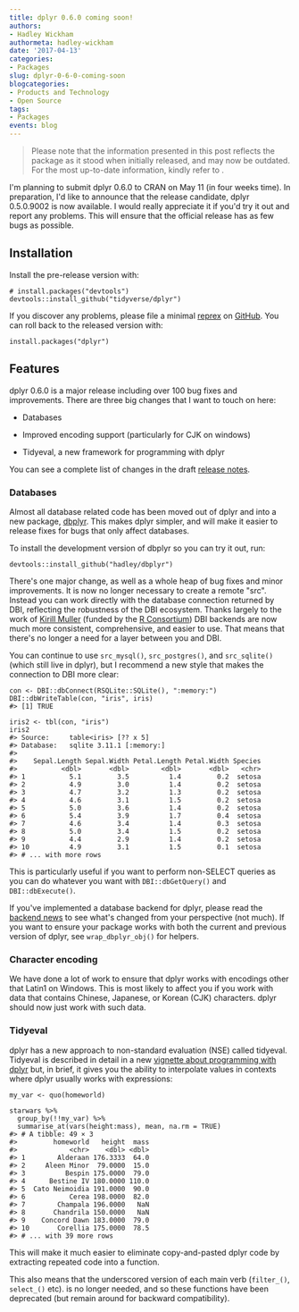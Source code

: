 ```yaml
---
title: dplyr 0.6.0 coming soon!
authors: 
- Hadley Wickham
authormeta: hadley-wickham
date: '2017-04-13'
categories:
- Packages
slug: dplyr-0-6-0-coming-soon
blogcategories:
- Products and Technology
- Open Source
tags:
- Packages
events: blog
---
```


<blockquote>
<p class="body-md-regular body-sm-regular">
Please note that the information presented in this post reflects the package as it stood when initially released, and may now be outdated. For the most up-to-date information, kindly refer to <https://dplyr.tidyverse.org/>.
</p>
</blockquote>

I'm planning to submit dplyr 0.6.0 to CRAN on May 11 (in four weeks time). In preparation, I'd like to announce that the release candidate, dplyr 0.5.0.9002 is now available. I would really appreciate it if you'd try it out and report any problems. This will ensure that the official release has as few bugs as possible.

## Installation

Install the pre-release version with:

```{{r}}
# install.packages("devtools")
devtools::install_github("tidyverse/dplyr")
```

If you discover any problems, please file a minimal [reprex](http://github.com/jennybc/reprex#readme) on [GitHub](https://github.com/tidyverse/dplyr/issues). You can roll back to the released version with:

```{{r}}
install.packages("dplyr")
```

## Features

dplyr 0.6.0 is a major release including over 100 bug fixes and improvements. There are three big changes that I want to touch on here:

  * Databases

  * Improved encoding support (particularly for CJK on windows)

  * Tidyeval, a new framework for programming with dplyr

You can see a complete list of changes in the draft [release notes](https://github.com/tidyverse/dplyr/releases/tag/v0.6.0-rc).

### Databases

Almost all database related code has been moved out of dplyr and into a new package, [dbplyr](http://github.com/hadley/dbplyr/). This makes dplyr simpler, and will make it easier to release fixes for bugs that only affect databases.

To install the development version of dbplyr so you can try it out, run:

```{{r}}
devtools::install_github("hadley/dbplyr")
```

There's one major change, as well as a whole heap of bug fixes and minor improvements. It is now no longer necessary to create a remote "src". Instead you can work directly with the database connection returned by DBI, reflecting the robustness of the DBI ecosystem. Thanks largely to the work of [Kirill Muller](https://github.com/krlmlr) (funded by the [R Consortium](https://www.r-consortium.org)) DBI backends are now much more consistent, comprehensive, and easier to use. That means that there's no longer a need for a layer between you and DBI.

You can continue to use `src_mysql()`, `src_postgres()`, and `src_sqlite()` (which still live in dplyr), but I recommend a new style that makes the connection to DBI more clear:

```{{r}}
con <- DBI::dbConnect(RSQLite::SQLite(), ":memory:")
DBI::dbWriteTable(con, "iris", iris)
#> [1] TRUE

iris2 <- tbl(con, "iris")
iris2
#> Source:     table<iris> [?? x 5]
#> Database:   sqlite 3.11.1 [:memory:]
#>
#>    Sepal.Length Sepal.Width Petal.Length Petal.Width Species
#>           <dbl>       <dbl>        <dbl>       <dbl>   <chr>
#> 1           5.1         3.5          1.4         0.2  setosa
#> 2           4.9         3.0          1.4         0.2  setosa
#> 3           4.7         3.2          1.3         0.2  setosa
#> 4           4.6         3.1          1.5         0.2  setosa
#> 5           5.0         3.6          1.4         0.2  setosa
#> 6           5.4         3.9          1.7         0.4  setosa
#> 7           4.6         3.4          1.4         0.3  setosa
#> 8           5.0         3.4          1.5         0.2  setosa
#> 9           4.4         2.9          1.4         0.2  setosa
#> 10          4.9         3.1          1.5         0.1  setosa
#> # ... with more rows
```

This is particularly useful if you want to perform non-SELECT queries as you can do whatever you want with `DBI::dbGetQuery()` and `DBI::dbExecute()`.

If you've implemented a database backend for dplyr, please read the [backend news](https://github.com/hadley/dbplyr/blob/master/NEWS.md#backends) to see what's changed from your perspective (not much). If you want to ensure your package works with both the current and previous version of dplyr, see `wrap_dbplyr_obj()` for helpers.

### Character encoding

We have done a lot of work to ensure that dplyr works with encodings other that Latin1 on Windows. This is most likely to affect you if you work with data that contains Chinese, Japanese, or Korean (CJK) characters. dplyr should now just work with such data.

### Tidyeval

dplyr has a new approach to non-standard evaluation (NSE) called tidyeval. Tidyeval is described in detail in a new [vignette about programming with dplyr](http://dplyr.tidyverse.org/articles/programming.html) but, in brief, it gives you the ability to interpolate values in contexts where dplyr usually works with expressions:

```{{r}}
my_var <- quo(homeworld)

starwars %>%
  group_by(!!my_var) %>%
  summarise_at(vars(height:mass), mean, na.rm = TRUE)
#> # A tibble: 49 × 3
#>         homeworld   height  mass
#>             <chr>    <dbl> <dbl>
#> 1        Alderaan 176.3333  64.0
#> 2     Aleen Minor  79.0000  15.0
#> 3          Bespin 175.0000  79.0
#> 4      Bestine IV 180.0000 110.0
#> 5  Cato Neimoidia 191.0000  90.0
#> 6           Cerea 198.0000  82.0
#> 7        Champala 196.0000   NaN
#> 8       Chandrila 150.0000   NaN
#> 9    Concord Dawn 183.0000  79.0
#> 10       Corellia 175.0000  78.5
#> # ... with 39 more rows
```

This will make it much easier to eliminate copy-and-pasted dplyr code by extracting repeated code into a function.

This also means that the underscored version of each main verb (`filter_()`, `select_()` etc). is no longer needed, and so these functions have been deprecated (but remain around for backward compatibility).

